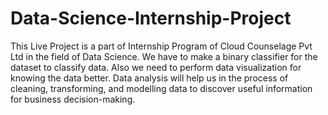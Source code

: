 # Data-Science-Internship-Project

This Live Project is a part of Internship Program of Cloud Counselage Pvt Ltd in the field of Data Science. We have to make a binary classifier for the dataset to classify data. Also we need to perform data visualization for knowing the data better. Data analysis will help us in the process of cleaning, transforming, and modelling data to discover useful information for business decision-making.
